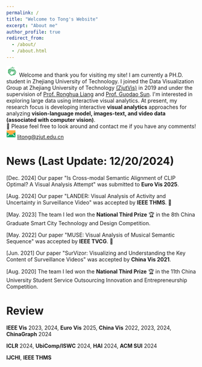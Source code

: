 ```yaml
---
permalink: /
title: "Welcome to Tong's Website"
excerpt: "About me"
author_profile: true
redirect_from: 
  - /about/
  - /about.html
---
```


<img src="/images/clap.png" width="30px" height="30px"> Welcome and thank you for visiting my site! I am currently a PH.D. student in Zhejiang University of Technology. I joined the Data Visualization Group at Zhejiang University of Technology [(ZjutVis)](https://zjutvis.org/) in 2019 and under the supervision of [Prof. Ronghua Liang](https://scholar.google.com/citations?user=fbvnBG4AAAAJ&hl=en) and [Prof. Guodao Sun](https://godoorsun.org/). I'm interested in exploring large data using interactive visual analytics. At present, my research focus is developing interactive <strong>visual analytics</strong> approaches for analyzing <strong>vision-language model, images-text, and video data (associated with computer vision)</strong>.                   
👀 Please feel free to look around and contact me if you have any comments!                      
<img src="/images/email.png" width="25px" height="25px"> litong@zjut.edu.cn

News (Last Update: 12/20/2024)
======
[Dec. 2024] Our paper "Is Cross-modal Semantic Alignment of CLIP Optimal? A Visual Analysis Attempt" was submitted to <strong>Euro Vis 2025</strong>.

[Aug. 2024] Our paper "LANDER: Visual Analysis of Activity and Uncertainty in Surveillance Video" was accepted by <strong>IEEE THMS</strong>. 🎉

[May. 2023] The team I led won the <strong>National Third Prize</strong> 🏆 in the 8th China Graduate Smart City Technology and Design Competition.

[May. 2022] Our paper "MUSE: Visual Analysis of Musical Semantic Sequence" was accepted by <strong>IEEE TVCG</strong>. 🎉

[Jun. 2021] Our paper "SurVizor: Visualizing and Understanding the Key Content of Surveillance Videos" was accepted by <strong>China Vis 2021</strong>.                                  

[Aug. 2020] The team I led won the <strong>National Third Prize</strong> 🏆 in the 11th China University Student Service Outsourcing Innovation and Entrepreneurship Competition.                                            
                                                                                                                                                                    

<!--Education
======
<img src="/images/hat.png" width="30px" height="30px"> Ph.D. in Computer Science and Technology, Zhejiang University of Technology. 2019 - Now                          
<img src="/images/hat.png" width="30px" height="30px"> B.E. in Software Engineering, Tianjin Normal University. 2015 - 2019              -->
          

Review
======
<strong>IEEE Vis</strong> 2023, 2024, <strong>Euro Vis</strong> 2025, <strong>China Vis</strong> 2022, 2023, 2024, <strong>ChinaGraph</strong> 2024

<strong>ICLR</strong> 2024, <strong>UbiComp/ISWC</strong> 2024, <strong>HAI</strong> 2024, <strong>ACM SUI</strong> 2024

<strong>IJCHI</strong>, <strong>IEEE THMS</strong>




